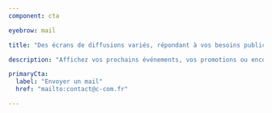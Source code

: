 ```yaml
---
component: cta

eyebrow: mail

title: "Des écrans de diffusions variés, répondant à vos besoins publicitaires"

description: "Affichez vos prochains événements, vos promotions ou encore une information utile avec rapidité"

primaryCta:
  label: "Envoyer un mail"
  href: "mailto:contact@c-com.fr"

---
```

